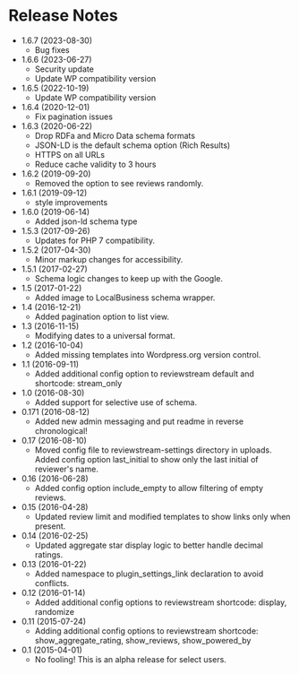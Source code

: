 # Release Notes

- 1.6.7 (2023-08-30)
  - Bug fixes
- 1.6.6 (2023-06-27)
  - Security update
  - Update WP compatibility version
- 1.6.5 (2022-10-19)
  - Update WP compatibility version
- 1.6.4 (2020-12-01)
  - Fix pagination issues
- 1.6.3 (2020-06-22)
  - Drop RDFa and Micro Data schema formats
  - JSON-LD is the default schema option (Rich Results)
  - HTTPS on all URLs
  - Reduce cache validity to 3 hours
- 1.6.2 (2019-09-20)
  - Removed the option to see reviews randomly.
- 1.6.1 (2019-09-12)
  - style improvements
- 1.6.0 (2019-06-14)
  - Added json-ld schema type
- 1.5.3 (2017-09-26)
  - Updates for PHP 7 compatibility.
- 1.5.2 (2017-04-30)
  - Minor markup changes for accessibility.
- 1.5.1 (2017-02-27)
  - Schema logic changes to keep up with the Google.
- 1.5 (2017-01-22)
  - Added image to LocalBusiness schema wrapper.
- 1.4 (2016-12-21)
  - Added pagination option to list view.
- 1.3 (2016-11-15)
  - Modifying dates to a universal format.
- 1.2 (2016-10-04)
  - Added missing templates into Wordpress.org version control.
- 1.1 (2016-09-11)
  - Added additional config option to reviewstream default and shortcode: stream_only
- 1.0 (2016-08-30)
  - Added support for selective use of schema.
- 0.171 (2016-08-12)
  - Added new admin messaging and put readme in reverse chronological!
- 0.17 (2016-08-10)
  - Moved config file to reviewstream-settings directory in uploads. Added config option last_initial to show only the last initial of reviewer's name.
- 0.16 (2016-06-28)
  - Added config option include_empty to allow filtering of empty reviews.
- 0.15 (2016-04-28)
  - Updated review limit and modified templates to show links only when present.
- 0.14 (2016-02-25)
  - Updated aggregate star display logic to better handle decimal ratings.
- 0.13 (2016-01-22)
  - Added namespace to plugin_settings_link declaration to avoid conflicts.
- 0.12 (2016-01-14)
  - Added additional config options to reviewstream shortcode: display, randomize
- 0.11 (2015-07-24)
  - Adding additional config options to reviewstream shortcode: show_aggregate_rating, show_reviews, show_powered_by
- 0.1 (2015-04-01)
  - No fooling! This is an alpha release for select users.
